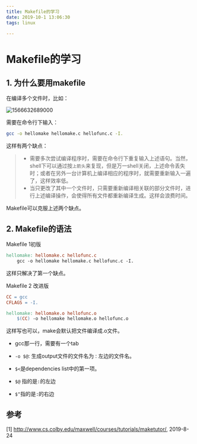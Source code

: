 ```yaml
---
title: Makefile的学习
date: 2019-10-1 13:06:30
tags: linux

---
```




# Makefile的学习

## 1. 为什么要用makefile

在编译多个文件时，比如：

![1566632689000](../picture/1566632689000.png)

需要在命令行下输入：

```bash
gcc -o hellomake hellomake.c hellofunc.c -I.
```

这样有两个缺点：

> - 需要多次尝试编译程序时，需要在命令行下重复输入上述语句。当然，shell下可以通过按`上箭头`来复现，但是万一shell关闭，上述命令丢失时；或者在另外一台计算机上编译相应的程序时，就需要重新输入一遍了，这样效率低。
> - 当只更改了其中一个文件时，只需要重新编译相关联的部分文件时，进行上述编译操作，会使得所有文件都重新编译生成。这样会浪费时间。



Makefile可以克服上述两个缺点。



## 2. Makefile的语法

Makefile 1初版

```makefile
hellomake: hellomake.c hellofunc.c
	gcc -o hellomake hellomake.c hellofunc.c -I.
```

这样只解决了第一个缺点。

Makefile 2 改进版

```makefile
CC = gcc
CFLAGS = -I.

hellomake: hellomake.o hellofunc.o
	$(CC) -o hellomake hellomake.o hellofunc.o
```

这样写也可以，make会默认把文件编译成.o文件。

- gcc那一行，需要有一个tab

- `-o $@`: 生成output文件的文件名为`：`左边的文件名。
- `$<`是dependencies list中的第一项。
- `$@` 指的是`:`的左边

- `$^`指的是`:`的右边

  

## 参考

[1] http://www.cs.colby.edu/maxwell/courses/tutorials/maketutor/, 2019-8-24